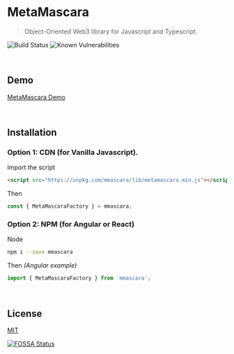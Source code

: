 # MetaMascara

> Object-Oriented Web3 library for Javascript and Typescript.

![Build Status](https://github.com/lcnvdl/metamascara/actions/workflows/ci.yml/badge.svg) ![Known Vulnerabilities](https://snyk.io/test/github/lcnvdl/metamascara/badge.svg)

<br>

## Demo

[MetaMascara Demo](https://raw.githack.com/lcnvdl/metamascara/main/example/index.html)

<br>

## Installation

### Option 1: CDN (for Vanilla Javascript).
Import the script
```html
<script src="https://unpkg.com/mmascara/lib/metamascara.min.js"></script>
```

Then
```javascript
const { MetaMascaraFactory } = mmascara;
```

### Option 2: NPM (for Angular or React)
Node
```bash
npm i --save mmascara
```

Then _(Angular example)_
```typescript
import { MetaMascaraFactory } from 'mmascara';
```

<br>

## License

[MIT](https://github.com/lcnvdl/metamascara/blob/master/LICENSE)

[![FOSSA Status](https://app.fossa.com/api/projects/git%2Bgithub.com%2Flcnvdl%2Fmetamascara.svg?type=shield)](https://app.fossa.com/projects/git%2Bgithub.com%2Flcnvdl%2Fmetamascara?ref=badge_shield)
